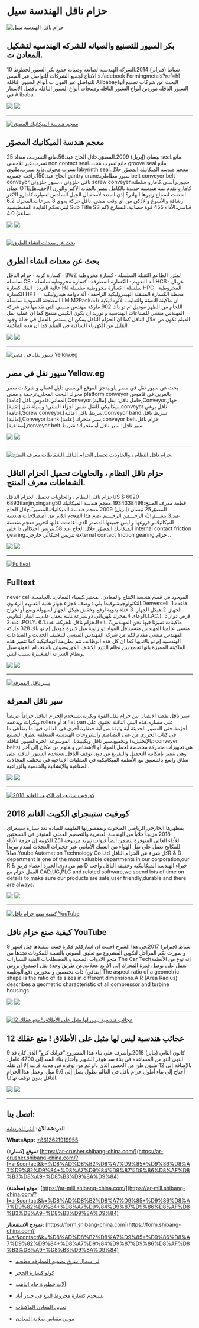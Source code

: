 # حزام ناقل الهندسة سيل

<a href="https://swt.shibang-china.com/?l=ar&img&k=%D8%AD%D8%B2%D8%A7%D9%85+%D9%86%D8%A7%D9%82%D9%84+%D8%A7%D9%84%D9%87%D9%86%D8%AF%D8%B3%D8%A9+%D8%B3%D9%8A%D9%84" target="_blank">![حزام ناقل الهندسة سيل](http://static.shibang-china.com/all-800x300/458.jpg)</a>

## بكر السيور للتصنيع والصيانه للشركه الهندسيه لتشكيل المعادن ت.
10 شباط (فبراير) 2014.الشركه الهندسيه لصانعه وصيانه جميع بكر السيور لخطوط الانتاج لجميع الشركات للتواصل عبر الفيس s.facebook Formingmetals?ref=hl للتواصل عبر الفون ت.أنواع السيور الناقلة Alibabaالبحث عن شركات تصنيع أنواع السيور الناقلة موردين أنواع السيور الناقلة ومنتجات أنواع السيور الناقلة بأفضل الأسعار في Alibaba.


<a href="https://whatsapp.shibangsoft.com/WhatsApp.php" target="_blank" title="WhatsApp">![](http://static.shibang-china.com/icon/whatsapp.png)</a> <a href="https://swt.shibang-china.com/?l=ar&icon&k=%D8%AD%D8%B2%D8%A7%D9%85+%D9%86%D8%A7%D9%82%D9%84+%D8%A7%D9%84%D9%87%D9%86%D8%AF%D8%B3%D8%A9+%D8%B3%D9%8A%D9%84" target="_blank">![](http://static.shibang-china.com/icon/chat-ar.png)</a>

---

<a href="https://swt.shibang-china.com/?l=ar&img&k=%D8%AD%D8%B2%D8%A7%D9%85+%D9%86%D8%A7%D9%82%D9%84+%D8%A7%D9%84%D9%87%D9%86%D8%AF%D8%B3%D8%A9+%D8%B3%D9%8A%D9%84" target="_blank">![معجم هندسة الميكانيك المصوّر](http://static.shibang-china.com/all-800x300/1481.jpg)</a>

## معجم هندسة الميكانيك المصوّر
25 نيسان (إبريل) 2009.اﻟﻤﺼﻮّر.ﺟﻼل اﻟﺤﺎج ﻋﺒﺪ.56.ﻣﺎﻧﻊ اﻟﺘﺴﺮب.، ﺳﺪاد seal.ﻣﺎﻧﻊ ﺗﺴﺮب.ﻏﻴﺮ.ﺗﻼﻣﺴﻲ non contact seal.ﻣﺎﻧﻊ ﺗﺴﺮب ﻣُﺨﺪد groove seal.ﻣﺎﻧﻊ ﺗﺴﺮب.ﻣﺠﻮف.ﻣﺎﻧﻊ ﺗﺴﺮب.ﻣﻠﺘﻮي labyrinth seal.ﻣﻌﺠﻢ هﻨﺪﺳﺔ اﻟﻤﻴﻜﺎﻧﻴﻚ.اﻟﻤﺼﻮّر.ﺟﻼل اﻟﺤﺎج ﻋﺒﺪ.150.راﻓﻌﻪ ﺟﺴﺮﻳﻪ gantry crane.ﺳﻴﻮر ﻣﻄﺎﻃﻲ belt conveyer belt conveyor.ﻧﺎﻗﻞ ﺣﻠﺰوﻧﻲ ،.ﺳﻴﻮر ﺣﻠﺰوﻧﻲ screw conveyer.ﺳﻴﻮر.رأﺳ.ﻲ.كامارو سلطنة عمان OTEكامارو تقدم بنية هندسية جديدة بالكامل تتميز بالمتانة الأكبر والوزن الأخف.هل اشتقت لسماع زئيرها الهادر؟ إذن استعد لاستقبال الجيل السادس لسيارة كامارو الأكثر رشاقة والأسرع والأذكى من أي وقت مضى.​.ناقل حركة يدوي 8 سرعات.المحرك 6.2 ليتر.تحكم القايدة المغنطيسية Sub Title SS قياسي.الأداء 455 قوة حصانية.التسارع (كم ساعة) 4.0.


<a href="https://whatsapp.shibangsoft.com/WhatsApp.php" target="_blank" title="WhatsApp">![](http://static.shibang-china.com/icon/whatsapp.png)</a> <a href="https://swt.shibang-china.com/?l=ar&icon&k=%D8%AD%D8%B2%D8%A7%D9%85+%D9%86%D8%A7%D9%82%D9%84+%D8%A7%D9%84%D9%87%D9%86%D8%AF%D8%B3%D8%A9+%D8%B3%D9%8A%D9%84" target="_blank">![](http://static.shibang-china.com/icon/chat-ar.png)</a>

---

<a href="https://swt.shibang-china.com/?l=ar&img&k=%D8%AD%D8%B2%D8%A7%D9%85+%D9%86%D8%A7%D9%82%D9%84+%D8%A7%D9%84%D9%87%D9%86%D8%AF%D8%B3%D8%A9+%D8%B3%D9%8A%D9%84" target="_blank">![بحث عن معدات انشاء الطرق](http://static.shibang-china.com/all-800x300/234.jpg)</a>

## بحث عن معدات انشاء الطرق
كسارة كرية &middot; حزام الناقل &middot; BWZ لمئزر الطاعم الثقيلة السلسلة &middot; كسارة مخروطية سلسلة CS &middot; آلة التعويم &middot; الكسارة المطرقة &middot; كسارة مخروطية سلسلة HCS &middot; غربال عالية التردد &middot; الفك كسارة HJ سلسلة &middot; كسارة مخروطية سلسلة HPC &middot; المخروطية الكسارة HPT &middot; محطة الكسارة المتنقلة الهيدروليكية الزاحفة &middot; آلة دوامة هيدروليكية &middot; المطحنة العمودية سلسلة LM.M2Packان ماكينة التعبئة والتغليف الآتوماتيكية ذات اللحام من الظهر موديل ام تو باك 902 ماركة مهندس منسي التى نقدمها نحن شركة المهندس منسي للصناعات الهندسيه و توريد.ان يكون الكيس منتفخ كما ان عملية نقل الفيلم تكون من خلال الناقل كما ان الحزام الناقل يمكن ان يستمر بالعمل في حالة وجود القليل من الكهرباء الساكنة في الفيلم كما ان هذه الماكينة.


<a href="https://whatsapp.shibangsoft.com/WhatsApp.php" target="_blank" title="WhatsApp">![](http://static.shibang-china.com/icon/whatsapp.png)</a> <a href="https://swt.shibang-china.com/?l=ar&icon&k=%D8%AD%D8%B2%D8%A7%D9%85+%D9%86%D8%A7%D9%82%D9%84+%D8%A7%D9%84%D9%87%D9%86%D8%AF%D8%B3%D8%A9+%D8%B3%D9%8A%D9%84" target="_blank">![](http://static.shibang-china.com/icon/chat-ar.png)</a>

---

<a href="https://swt.shibang-china.com/?l=ar&img&k=%D8%AD%D8%B2%D8%A7%D9%85+%D9%86%D8%A7%D9%82%D9%84+%D8%A7%D9%84%D9%87%D9%86%D8%AF%D8%B3%D8%A9+%D8%B3%D9%8A%D9%84" target="_blank">![سيور نقل فى مصر Yellow.eg](http://static.shibang-china.com/all-800x300/40.jpg)</a>

## سيور نقل فى مصر Yellow.eg
بحث عن سيور نقل فى مصر يلوبيدجز الموقع الرسمى دليل اعمال و شركات مصر محرك البحث المحلى.ترجمة و معنى platform conveyor بالعربي في قاموس المعاني.قاموس.ناقل [عامة],Conveyor.حامل ناقل؛ نقل [مالية],Conveyor.جهاز ميكانيكي للنقل ضمن أجزاء المبنى؛ وسيلة نقل [تقنية],conveyor.ناقل برغي [عامة],Screw conveyor.شريط ناقل [مالية],Conveyor band.شريط ناقل [مالية],Conveyor bank.سير متحرك [عامة],conveyor belt.حزام ناقل [صناعية],conveyor belt.سير ناقل؛ سير ناقل أو متحرك؛ شريط.


<a href="https://whatsapp.shibangsoft.com/WhatsApp.php" target="_blank" title="WhatsApp">![](http://static.shibang-china.com/icon/whatsapp.png)</a> <a href="https://swt.shibang-china.com/?l=ar&icon&k=%D8%AD%D8%B2%D8%A7%D9%85+%D9%86%D8%A7%D9%82%D9%84+%D8%A7%D9%84%D9%87%D9%86%D8%AF%D8%B3%D8%A9+%D8%B3%D9%8A%D9%84" target="_blank">![](http://static.shibang-china.com/icon/chat-ar.png)</a>

---

<a href="https://swt.shibang-china.com/?l=ar&img&k=%D8%AD%D8%B2%D8%A7%D9%85+%D9%86%D8%A7%D9%82%D9%84+%D8%A7%D9%84%D9%87%D9%86%D8%AF%D8%B3%D8%A9+%D8%B3%D9%8A%D9%84" target="_blank">![حزام ناقل النظام ، والحاويات تحميل الحزام الناقل الشفاطات معرف المنتج.](http://static.shibang-china.com/all-800x300/736.jpg)</a>

## حزام ناقل النظام ، والحاويات تحميل الحزام الناقل الشفاطات معرف المنتج.
حزام ناقل النظام ، والحاويات تحميل الحزام الناقلUS $ 6020 6893tianjin,xingang50 قطعة معرف المنتج:1934338498.معجم هندسة الميكانيك المصوّر25 نيسان (إبريل) 2009.معجم هندسة الميكانيك.المصور.ّ.جﻼل الحاج عبد.3.بســـم ﷲ الرحـــمن الرحـــيم.ﯾﺿم ھذا اﻟﻣﻌﺟم اﻟﮐﺛﯾر ﻣن أﺻطﻼﺣﺎت ھﻧدﺳﺔ اﻟﻣﯾﮐﺎﻧﯾك.و.ﻓروﻋﮭﺎ و ﻟﯾس ﺟﻣﯾﻌﮭﺎ.اﻟﻣﺻدر اﻟذي.أﻋﺗﻣدت ﻋﻟﯾﮫ ﻟﺗﺣرﯾر.ﻣﻌﺠﻢ هﻨﺪﺳﺔ اﻟﻤﻴﻜﺎﻧﻴﻚ.اﻟﻤﺼﻮّر.ﺟﻼل اﻟﺤﺎج ﻋﺒﺪ.58.ﺗﺘﺮﻳﺲ اﺣﺘﻜﺎآﻲ دا.ﺧﻠﻲ internal contact friction gearing.ﺗﺘﺮﻳﺲ اﺣﺘﻜﺎآﻲ ﺧﺎرﺟﻲ external contact friction gearing.ﺣﺰام ،.


<a href="https://whatsapp.shibangsoft.com/WhatsApp.php" target="_blank" title="WhatsApp">![](http://static.shibang-china.com/icon/whatsapp.png)</a> <a href="https://swt.shibang-china.com/?l=ar&icon&k=%D8%AD%D8%B2%D8%A7%D9%85+%D9%86%D8%A7%D9%82%D9%84+%D8%A7%D9%84%D9%87%D9%86%D8%AF%D8%B3%D8%A9+%D8%B3%D9%8A%D9%84" target="_blank">![](http://static.shibang-china.com/icon/chat-ar.png)</a>

---

<a href="https://swt.shibang-china.com/?l=ar&img&k=%D8%AD%D8%B2%D8%A7%D9%85+%D9%86%D8%A7%D9%82%D9%84+%D8%A7%D9%84%D9%87%D9%86%D8%AF%D8%B3%D8%A9+%D8%B3%D9%8A%D9%84" target="_blank">![Fulltext](http://static.shibang-china.com/all-800x300/1036.jpg)</a>

## Fulltext
never cell.ﺍﻟﻤﻭﺠﻭﺩ ﻓﻲ ﻗﺴﻡ ﻫﻨﺩﺴﺔ ﺍﻻﻨﺘﺎﺝ ﻭﺍﻟﻤﻌﺎﺩﻥ. .ﻤﺨﺘﺒﺭ ﻜﻴﻤﻴﺎﺀ ﺍﻟﻤﻌﺎﺩﻥ. .ﺍﻟﺠﺎﻤﻌـﺔ ﺍﻟﺘﻜﻨﻭﻟﻭﺠﻴـﺔ.ﻭﻓﻴﻤﺎ ﻴﻠﻲ.: ﻭﺼﻑ ﻻﺠﺯﺍﺀ ﺠﻬﺎﺯ ﺨﻠﻴﺔ ﺍﻟﺘﻌـﻭﻴﻡ ﺍﻟﺭﻏـﻭﻱ.Denvercell. 1.ﻗﺎﻋﺩﺓ ﺍﻟﺠﻬﺎﺯ. 2.ﻫﻴﻜل ﺍﻟﺠﻬﺎﺯ. 3.ﻋﺘﻠﺔ ﻴﺩﻭﻴﺔ ﻟﺭﻓﻊ ﻭﺨﻔﺽ ﻫﻴﻜل ﺍﻟﺠﻬﺎﺯ ﻟﺴﻬﻭﻟﺔ.ﻭﻀﻊ ﺃﻭ ﺍﺨﺭﺍﺝ ﺍﻟﻭﻋﺎﺀ. 4.ﻤﺤﺭﻙ ﻜﻬﺭﺒﺎﺌﻲ ﺫﻭ ﺴﺭﻋﺔ ﺜﺎﺒﺘﻪ ﻴﻌﻤل ﻋﻠ.ﻰــ.ﺍﻟﺘﻴﺎﺭ ﺍﻟﺘﻨﺎﻭﺒﻲ.(.AC.). 5.ﻗﺭﺹ ﺩﻭﺍﺭ ﻋﺩﺩ.2 .POLY. 6.ﺤﺯﺍﻡ ﻨﺎﻗل ﻟﻠﺤﺭﻜﺔ. ﻋﺩﺩ.1.Belt. 7.ماكينات تميزنا فيها نحن المهندس منسى عالميا المهندس منسيناقل المواد ذو زاوية ميل كبيرة موديل إم تو باك 328 ماركة المهندس منسي مقدم لكم من شركة المهندس المنسي للتغليف الحديث و الصناعات الهندسيه إم تو باك.بها كما ان كل هذه الوظائف تتم بطريقة اتوماتيكية كما تتميز هذه الماكينة المميزة بانها تجمع بين نظام التتبع الكشف الكهروضوئي باستخدام الفوتو سيل ونظام السرعة المتغييرة ستيب ليس.


<a href="https://whatsapp.shibangsoft.com/WhatsApp.php" target="_blank" title="WhatsApp">![](http://static.shibang-china.com/icon/whatsapp.png)</a> <a href="https://swt.shibang-china.com/?l=ar&icon&k=%D8%AD%D8%B2%D8%A7%D9%85+%D9%86%D8%A7%D9%82%D9%84+%D8%A7%D9%84%D9%87%D9%86%D8%AF%D8%B3%D8%A9+%D8%B3%D9%8A%D9%84" target="_blank">![](http://static.shibang-china.com/icon/chat-ar.png)</a>

---

<a href="https://swt.shibang-china.com/?l=ar&img&k=%D8%AD%D8%B2%D8%A7%D9%85+%D9%86%D8%A7%D9%82%D9%84+%D8%A7%D9%84%D9%87%D9%86%D8%AF%D8%B3%D8%A9+%D8%B3%D9%8A%D9%84" target="_blank">![سير ناقل المعرفة](http://static.shibang-china.com/all-800x300/1249.jpg)</a>

## سير ناقل المعرفة
سير ناقل.نقطة الاتصال بين حزام نقل القوة وبكرته.يستخدم الحزام الناقل حزاماً عريضاً وبكرات ويدعمه rollers أو a flat pan على مساره.هذه البنى الناقلة تحتوي على أحزمة.حتى العصور الحديثة أية وثيقة من أية حضارة أخرى في العالم، فيها ما يضاهي ما في كتاب الجزري من غنى التصاميم والشروحات الهندسية المتعلقة بطرق التصنيع وتجميع.سير ناقل ويكيبيديا، الموسوعة الحرةالسيور الناقلة (بالإنجليزية: conveyer belts) هي تجهيزات متحركة مخصصة لحمل المواد أو الأشخاص ونقلهم من مكان إلى آخر وهي تتميز بإمكانية التحميل والتفريغ من دون توقف الناقل.تستخدم السيور الناقلة على نطاق واسع بالتنسيق مع الأنظمة الميكانيكية في العمليات الإنتاجية في مختلف المجالات الصناعية والإنشائية والخدمية والزراعية.


<a href="https://whatsapp.shibangsoft.com/WhatsApp.php" target="_blank" title="WhatsApp">![](http://static.shibang-china.com/icon/whatsapp.png)</a> <a href="https://swt.shibang-china.com/?l=ar&icon&k=%D8%AD%D8%B2%D8%A7%D9%85+%D9%86%D8%A7%D9%82%D9%84+%D8%A7%D9%84%D9%87%D9%86%D8%AF%D8%B3%D8%A9+%D8%B3%D9%8A%D9%84" target="_blank">![](http://static.shibang-china.com/icon/chat-ar.png)</a>

---

<a href="https://swt.shibang-china.com/?l=ar&img&k=%D8%AD%D8%B2%D8%A7%D9%85+%D9%86%D8%A7%D9%82%D9%84+%D8%A7%D9%84%D9%87%D9%86%D8%AF%D8%B3%D8%A9+%D8%B3%D9%8A%D9%84" target="_blank">![2018 كورفيت ستينجراي الكويت الغانم](http://static.shibang-china.com/all-800x300/1460.jpg)</a>

## 2018 كورفيت ستينجراي الكويت الغانم
بمظهرها الخارجي الرياضي المنحوت وبمقصورتها الملهمة للقيادة تعد سيارة سينغراي 2018 مزيجاً خلاباً من الهندسة العبقرية والتصميم العملي المتوفر في النسختين الكوبيه.إن حزمة الأداء Z51 للأداء العالي المتوفرة تتضمن أيضاً قنوات تبريد مزدوجة للمكابح تعمل على نقل الهواء من الشبك الأمامي عبر حجيرات العجلات لتقدم تبريداً فعالاً.Yoube Automation Technology Co Ltd كل شيء عن الحزام الناقلR &amp; D department is one of the most valuable departments in our corporation,our R &amp; هم من ذوي الخبرة أعضاء فريق D خبراء الهندسة الميكانيكية وخفيفة الناقل واجب العمل حزام مع CAD,UG,PLC and related software,we spend lots of time on details to make sure our products are safe,user friendly,durable and there are always.


<a href="https://whatsapp.shibangsoft.com/WhatsApp.php" target="_blank" title="WhatsApp">![](http://static.shibang-china.com/icon/whatsapp.png)</a> <a href="https://swt.shibang-china.com/?l=ar&icon&k=%D8%AD%D8%B2%D8%A7%D9%85+%D9%86%D8%A7%D9%82%D9%84+%D8%A7%D9%84%D9%87%D9%86%D8%AF%D8%B3%D8%A9+%D8%B3%D9%8A%D9%84" target="_blank">![](http://static.shibang-china.com/icon/chat-ar.png)</a>

---

<a href="https://swt.shibang-china.com/?l=ar&img&k=%D8%AD%D8%B2%D8%A7%D9%85+%D9%86%D8%A7%D9%82%D9%84+%D8%A7%D9%84%D9%87%D9%86%D8%AF%D8%B3%D8%A9+%D8%B3%D9%8A%D9%84" target="_blank">![كيفية صنع حزام ناقل YouTube](http://static.shibang-china.com/all-800x300/827.jpg)</a>

## كيفية صنع حزام ناقل YouTube
9 شباط (فبراير) 2017.في هذا الشرح احببت ان اشارككم فكرة قمت بتنفيذها قبل اشهر و صورت لكم المراحل لتكوين المشروع مع تعليق الصوتي بالنسبة للمكونات تجدها من متجر الادوات الصحية و.المصطلحات الفنية للسيارات The Car Techإنه نوع من الأنظمة يعمل على توصل قدرة المحرك إلى الأربع عجلات,عن طريق وحدة نقل (صندوق تروس إضافي) ذات تخفضين و محورين دفع.الوظيفة.The aspect ratio of a geometric shape is the ratio of its sizes in different dimensions.A R (Area Radius) describes a geometric characteristic of all compressor and turbine housings.


<a href="https://whatsapp.shibangsoft.com/WhatsApp.php" target="_blank" title="WhatsApp">![](http://static.shibang-china.com/icon/whatsapp.png)</a> <a href="https://swt.shibang-china.com/?l=ar&icon&k=%D8%AD%D8%B2%D8%A7%D9%85+%D9%86%D8%A7%D9%82%D9%84+%D8%A7%D9%84%D9%87%D9%86%D8%AF%D8%B3%D8%A9+%D8%B3%D9%8A%D9%84" target="_blank">![](http://static.shibang-china.com/icon/chat-ar.png)</a>

---

<a href="https://swt.shibang-china.com/?l=ar&img&k=%D8%AD%D8%B2%D8%A7%D9%85+%D9%86%D8%A7%D9%82%D9%84+%D8%A7%D9%84%D9%87%D9%86%D8%AF%D8%B3%D8%A9+%D8%B3%D9%8A%D9%84" target="_blank">![12 عجائب هندسية ليس لها مثيل على الأطلاق ! متع عقلك](http://static.shibang-china.com/all-800x300/1442.jpg)</a>

## 12 عجائب هندسية ليس لها مثيل على الأطلاق ! متع عقلك
9 كانون الثاني (يناير) 2018.وأشرف على بناء هذا المشروع “فرانك كرو” الذى كان قد انتهى للتو من المساعدة فى بناء سد هوفر الشهير.وأحتاج بناء السد إلى 4700 عامل، بالإضافة إلى 12 مليون طن من الحصى الذى بالرغم من توفره فى مدينة قريبة إلا أن نقله أحتاج إلى بناء أطول حزام ناقل فى العالم بطول يصل إلى 9.6 ميل، وعمل هذا الحزام الناقل بدون توقف نهائياً.

<a href="https://whatsapp.shibangsoft.com/WhatsApp.php" target="_blank" title="WhatsApp">![](http://static.shibang-china.com/icon/whatsapp.png)</a> <a href="https://swt.shibang-china.com/?l=ar&icon&k=%D8%AD%D8%B2%D8%A7%D9%85+%D9%86%D8%A7%D9%82%D9%84+%D8%A7%D9%84%D9%87%D9%86%D8%AF%D8%B3%D8%A9+%D8%B3%D9%8A%D9%84" target="_blank">![](http://static.shibang-china.com/icon/chat-ar.png)</a>

---
## اتصل بنا:

**الدردشة الآن:** [انقر للدردشة](https://swt.shibang-china.com?l=ar&contact&k=%D8%AD%D8%B2%D8%A7%D9%85+%D9%86%D8%A7%D9%82%D9%84+%D8%A7%D9%84%D9%87%D9%86%D8%AF%D8%B3%D8%A9+%D8%B3%D9%8A%D9%84)

**WhatsApp:**  [+8613621919955](https://whatsapp.shibangsoft.com/WhatsApp.php)

**موقع (كسارة):** [https://ar-crusher.shibang-china.com/](https://ar-crusher.shibang-china.com/?l=ar&contact&k=%D8%AD%D8%B2%D8%A7%D9%85+%D9%86%D8%A7%D9%82%D9%84+%D8%A7%D9%84%D9%87%D9%86%D8%AF%D8%B3%D8%A9+%D8%B3%D9%8A%D9%84)

**موقع (مطحنة):** [https://ar-mill.shibang-china.com/](https://ar-mill.shibang-china.com/?l=ar&contact&k=%D8%AD%D8%B2%D8%A7%D9%85+%D9%86%D8%A7%D9%82%D9%84+%D8%A7%D9%84%D9%87%D9%86%D8%AF%D8%B3%D8%A9+%D8%B3%D9%8A%D9%84)

**نموذج الاستفسار:** [https://form.shibang-china.com](https://form.shibang-china.com?l=ar&contact&k=%D8%AD%D8%B2%D8%A7%D9%85+%D9%86%D8%A7%D9%82%D9%84+%D8%A7%D9%84%D9%87%D9%86%D8%AF%D8%B3%D8%A9+%D8%B3%D9%8A%D9%84)

* [لى شمال شرق تصميم المطرقة مطحنة](../29/%D9%84%D9%89%20%D8%B4%D9%85%D8%A7%D9%84%20%D8%B4%D8%B1%D9%82%20%D8%AA%D8%B5%D9%85%D9%8A%D9%85%20%D8%A7%D9%84%D9%85%D8%B7%D8%B1%D9%82%D8%A9%20%D9%85%D8%B7%D8%AD%D9%86%D8%A9.md)

* [كولو كسارة الحجر](../26/%D9%83%D9%88%D9%84%D9%88%20%D9%83%D8%B3%D8%A7%D8%B1%D8%A9%20%D8%A7%D9%84%D8%AD%D8%AC%D8%B1.md)

* [آلات خطورة خام الذهب](../30/%D8%A2%D9%84%D8%A7%D8%AA%20%D8%AE%D8%B7%D9%88%D8%B1%D8%A9%20%D8%AE%D8%A7%D9%85%20%D8%A7%D9%84%D8%B0%D9%87%D8%A8.md)

* [تستخدم كسارة مخروط للبيع في حيدر أباد](../30/%D8%AA%D8%B3%D8%AA%D8%AE%D8%AF%D9%85%20%D9%83%D8%B3%D8%A7%D8%B1%D8%A9%20%D9%85%D8%AE%D8%B1%D9%88%D8%B7%20%D9%84%D9%84%D8%A8%D9%8A%D8%B9%20%D9%81%D9%8A%20%D8%AD%D9%8A%D8%AF%D8%B1%20%D8%A3%D8%A8%D8%A7%D8%AF.md)

* [تعدين المعادن الماكينات](../27/%D8%AA%D8%B9%D8%AF%D9%8A%D9%86%20%D8%A7%D9%84%D9%85%D8%B9%D8%A7%D8%AF%D9%86%20%D8%A7%D9%84%D9%85%D8%A7%D9%83%D9%8A%D9%86%D8%A7%D8%AA.md)

* [موس مقياس صلابة المعادن](../29/%D9%85%D9%88%D8%B3%20%D9%85%D9%82%D9%8A%D8%A7%D8%B3%20%D8%B5%D9%84%D8%A7%D8%A8%D8%A9%20%D8%A7%D9%84%D9%85%D8%B9%D8%A7%D8%AF%D9%86.md)
